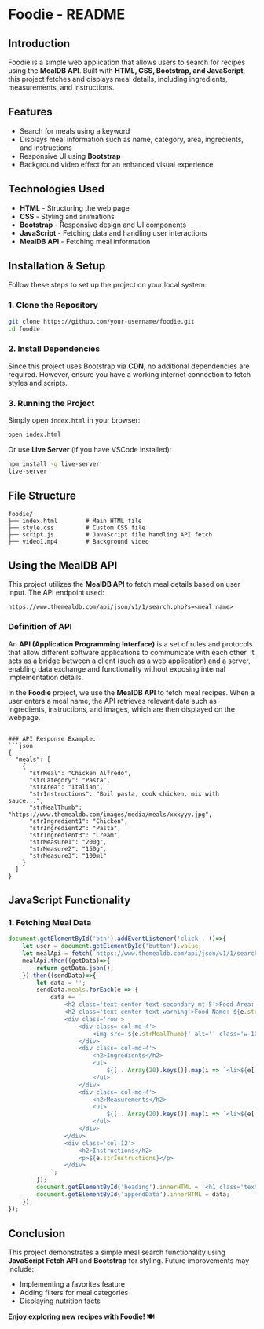 # Foodie - README

## Introduction
Foodie is a simple web application that allows users to search for recipes using the **MealDB API**. Built with **HTML, CSS, Bootstrap, and JavaScript**, this project fetches and displays meal details, including ingredients, measurements, and instructions.

## Features
- Search for meals using a keyword
- Displays meal information such as name, category, area, ingredients, and instructions
- Responsive UI using **Bootstrap**
- Background video effect for an enhanced visual experience

## Technologies Used
- **HTML** - Structuring the web page
- **CSS** - Styling and animations
- **Bootstrap** - Responsive design and UI components
- **JavaScript** - Fetching data and handling user interactions
- **MealDB API** - Fetching meal information

## Installation & Setup
Follow these steps to set up the project on your local system:

### 1. Clone the Repository
```sh
git clone https://github.com/your-username/foodie.git
cd foodie
```

### 2. Install Dependencies
Since this project uses Bootstrap via **CDN**, no additional dependencies are required. However, ensure you have a working internet connection to fetch styles and scripts.

### 3. Running the Project
Simply open `index.html` in your browser:
```sh
open index.html
```
Or use **Live Server** (if you have VSCode installed):
```sh
npm install -g live-server
live-server
```

## File Structure
```
foodie/
├── index.html        # Main HTML file
├── style.css         # Custom CSS file
├── script.js         # JavaScript file handling API fetch
├── video1.mp4        # Background video
```

## Using the MealDB API
This project utilizes the **MealDB API** to fetch meal details based on user input. The API endpoint used:

```
https://www.themealdb.com/api/json/v1/1/search.php?s=<meal_name>
```
### Definition of API

An **API (Application Programming Interface)** is a set of rules and protocols that allow different software applications to communicate with each other. It acts as a bridge between a client (such as a web application) and a server, enabling data exchange and functionality without exposing internal implementation details.

In the **Foodie** project, we use the **MealDB API** to fetch meal recipes. When a user enters a meal name, the API retrieves relevant data such as ingredients, instructions, and images, which are then displayed on the webpage. 
```

### API Response Example:
```json
{
  "meals": [
    {
      "strMeal": "Chicken Alfredo",
      "strCategory": "Pasta",
      "strArea": "Italian",
      "strInstructions": "Boil pasta, cook chicken, mix with sauce...",
      "strMealThumb": "https://www.themealdb.com/images/media/meals/xxxyyy.jpg",
      "strIngredient1": "Chicken",
      "strIngredient2": "Pasta",
      "strIngredient3": "Cream",
      "strMeasure1": "200g",
      "strMeasure2": "150g",
      "strMeasure3": "100ml"
    }
  ]
}
```

## JavaScript Functionality
### 1. Fetching Meal Data
```js
document.getElementById('btn').addEventListener('click', ()=>{
    let user = document.getElementById('button').value;
    let mealApi = fetch(`https://www.themealdb.com/api/json/v1/1/search.php?s=${user}`);
    mealApi.then((getData)=>{
        return getData.json();
    }).then((sendData)=>{
        let data = '';
        sendData.meals.forEach(e => {
            data += `
                <h2 class='text-center text-secondary mt-5'>Food Area: ${e.strArea}</h2>
                <h2 class='text-center text-warning'>Food Name: ${e.strMeal}</h2>
                <div class='row'>
                    <div class='col-md-4'>
                        <img src='${e.strMealThumb}' alt='' class='w-100'>
                    </div>
                    <div class='col-md-4'>
                        <h2>Ingredients</h2>
                        <ul>
                            ${[...Array(20).keys()].map(i => `<li>${e[`strIngredient${i+1}`]}</li>`).join('')}
                        </ul>
                    </div>
                    <div class='col-md-4'>
                        <h2>Measurements</h2>
                        <ul>
                            ${[...Array(20).keys()].map(i => `<li>${e[`strMeasure${i+1}`]}</li>`).join('')}
                        </ul>
                    </div>
                </div>
                <div class='col-12'>
                    <h2>Instructions</h2>
                    <p>${e.strInstructions}</p>
                </div>
            `;
        });
        document.getElementById('heading').innerHTML = `<h1 class='text-center text-danger'>Food Category: ${sendData.meals[0].strCategory}</h1>`;
        document.getElementById('appendData').innerHTML = data;
    });
});
```

## Conclusion
This project demonstrates a simple meal search functionality using **JavaScript Fetch API** and **Bootstrap** for styling. Future improvements may include:
- Implementing a favorites feature
- Adding filters for meal categories
- Displaying nutrition facts

**Enjoy exploring new recipes with Foodie! 🍽️**


